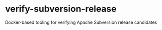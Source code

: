 # verify-subversion-release
Docker-based tooling for verifying Apache Subversion release candidates
